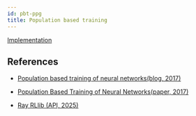 ```yaml
---
id: pbt-ppg
title: Population based training
---
```

[Implementation](https://github.com/doesburg11/PredPreyGrass/blob/main/src/predpreygrass/rllib/v2_7/tune_ppo_predpreygrass_pbt_dev_0.py)


## References
- [Population based training of neural networks(blog, 2017)](https://deepmind.google/discover/blog/population-based-training-of-neural-networks/)

- [Population Based Training of Neural Networks(paper, 2017)](https://arxiv.org/abs/1711.09846)

- [Ray RLlib (API, 2025)](https://docs.ray.io/en/latest/tune/api/doc/ray.tune.schedulers.PopulationBasedTraining.html)

